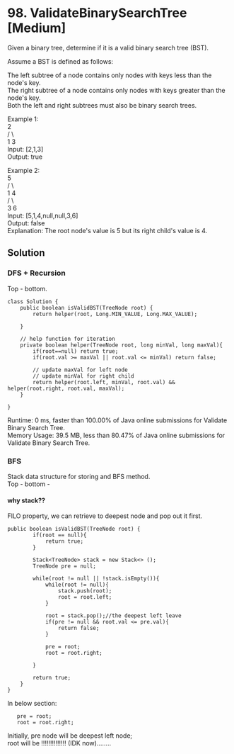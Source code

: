 # 98. ValidateBinarySearchTree [Medium]    
Given a binary tree, determine if it is a valid binary search tree (BST).    

Assume a BST is defined as follows:    

The left subtree of a node contains only nodes with keys less than the node's key.   
The right subtree of a node contains only nodes with keys greater than the node's key.   
Both the left and right subtrees must also be binary search trees.    
 

Example 1:    
    2    
   / \   
  1   3    
Input: [2,1,3]   
Output: true   

Example 2:      
    5   
   / \   
  1   4    
     / \   
    3   6    
Input: [5,1,4,null,null,3,6]   
Output: false   
Explanation: The root node's value is 5 but its right child's value is 4.    

## Solution    

### DFS + Recursion    
Top - bottom.    

```
class Solution {
    public boolean isValidBST(TreeNode root) {
        return helper(root, Long.MIN_VALUE, Long.MAX_VALUE);
        
    }
    
    // help function for iteration
    private boolean helper(TreeNode root, long minVal, long maxVal){
        if(root==null) return true;
        if(root.val >= maxVal || root.val <= minVal) return false;
        
        // update maxVal for left node
        // update minVal for right child
        return helper(root.left, minVal, root.val) && helper(root.right, root.val, maxVal);
    }
    
}
```
Runtime: 0 ms, faster than 100.00% of Java online submissions for Validate Binary Search Tree.    
Memory Usage: 39.5 MB, less than 80.47% of Java online submissions for Validate Binary Search Tree.     

### BFS    
Stack data structure for storing and BFS method.     
Top - bottom - 

#### why stack??
FILO property, we can retrieve to deepest node and pop out it first.       

```
public boolean isValidBST(TreeNode root) {
        if(root == null){
            return true;
        }
        
        Stack<TreeNode> stack = new Stack<> ();
        TreeNode pre = null;
 
        while(root != null || !stack.isEmpty()){
            while(root != null){
                stack.push(root);
                root = root.left;
            }
            
            root = stack.pop();//the deepest left leave
            if(pre != null && root.val <= pre.val){
                return false;
            }
            
            pre = root;
            root = root.right;
            
        }
        
        return true;
    }
}
```

In below section:
```
   pre = root;
   root = root.right;
```
Initially, pre node will be deepest left node;    
root will be !!!!!!!!!!!!!! (IDK now)........    










